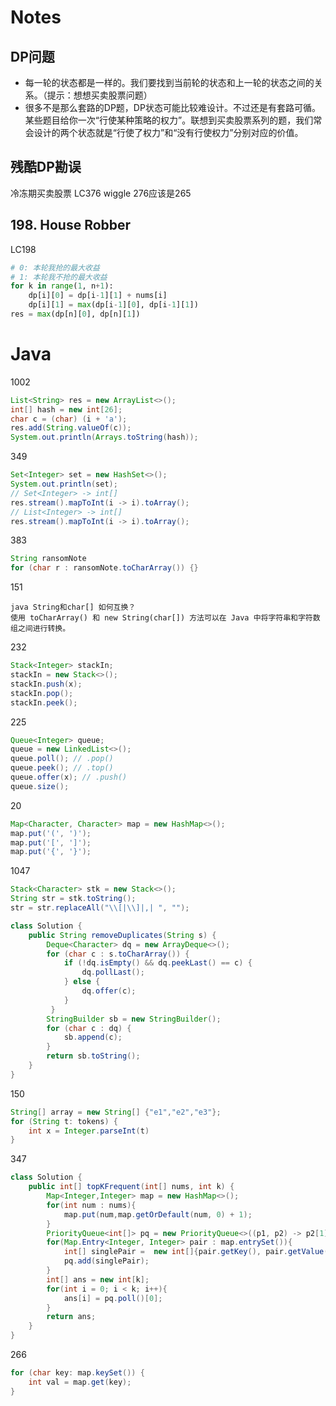 # Notes

## DP问题
 - 每一轮的状态都是一样的。我们要找到当前轮的状态和上一轮的状态之间的关系。（提示：想想买卖股票问题）
 - 很多不是那么套路的DP题，DP状态可能比较难设计。不过还是有套路可循。某些题目给你一次“行使某种策略的权力”。联想到买卖股票系列的题，我们常会设计的两个状态就是“行使了权力”和“没有行使权力”分别对应的价值。

## 残酷DP勘误
冷冻期买卖股票
LC376 wiggle
276应该是265

## 198. House Robber
LC198
```python
# 0: 本轮我抢的最大收益
# 1: 本轮我不抢的最大收益
for k in range(1, n+1):
    dp[i][0] = dp[i-1][1] + nums[i]
    dp[i][1] = max(dp[i-1][0], dp[i-1][1])
res = max(dp[n][0], dp[n][1])
```

# Java

1002
```java
List<String> res = new ArrayList<>();
int[] hash = new int[26];
char c = (char) (i + 'a');
res.add(String.valueOf(c));
System.out.println(Arrays.toString(hash));
```

349
```java
Set<Integer> set = new HashSet<>();
System.out.println(set);
// Set<Integer> -> int[]
res.stream().mapToInt(i -> i).toArray();
// List<Integer> -> int[]
res.stream().mapToInt(i -> i).toArray();
```

383
```java
String ransomNote
for (char r : ransomNote.toCharArray()) {}
```

151
```
java String和char[] 如何互换？
使用 toCharArray() 和 new String(char[]) 方法可以在 Java 中将字符串和字符数组之间进行转换。
```

232
```java
Stack<Integer> stackIn;
stackIn = new Stack<>();
stackIn.push(x);
stackIn.pop();
stackIn.peek();
```

225
```java
Queue<Integer> queue;
queue = new LinkedList<>();
queue.poll(); // .pop()
queue.peek(); // .top()
queue.offer(x); // .push()
queue.size();
```

20
```java
Map<Character, Character> map = new HashMap<>();
map.put('(', ')');
map.put('[', ']');
map.put('{', '}');
```

1047
```java
Stack<Character> stk = new Stack<>();
String str = stk.toString();
str = str.replaceAll("\\[|\\]|,| ", "");
```
```java
class Solution {
    public String removeDuplicates(String s) {
        Deque<Character> dq = new ArrayDeque<>();
        for (char c : s.toCharArray()) {
            if (!dq.isEmpty() && dq.peekLast() == c) {
                dq.pollLast();
            } else {
                dq.offer(c);
            }
         }
        StringBuilder sb = new StringBuilder();
        for (char c : dq) { 
            sb.append(c);
        }
        return sb.toString();
    }
}
```

150
```java
String[] array = new String[] {"e1","e2","e3"};
for (String t: tokens) { 
    int x = Integer.parseInt(t)
}
```

347
```java
class Solution {
    public int[] topKFrequent(int[] nums, int k) {
        Map<Integer,Integer> map = new HashMap<>();
        for(int num : nums){
            map.put(num,map.getOrDefault(num, 0) + 1);
        }
        PriorityQueue<int[]> pq = new PriorityQueue<>((p1, p2) -> p2[1] - p1[1]);
        for(Map.Entry<Integer, Integer> pair : map.entrySet()){
            int[] singlePair =  new int[]{pair.getKey(), pair.getValue()};
            pq.add(singlePair);
        }
        int[] ans = new int[k];
        for(int i = 0; i < k; i++){
            ans[i] = pq.poll()[0];
        }
        return ans;
    }
}
```

266
```java
for (char key: map.keySet()) {
    int val = map.get(key);
}
```